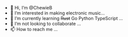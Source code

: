 - 👋 Hi, I’m @ChewieB
- 👀 I’m interested in making electronic music...
- 🌱 I’m currently learning <s>Rust</s>  Go Python TypeScript ...
- 💞️ I’m not looking to collaborate ...
- 📫 How to reach me ...

<!---
ChewieB/ChewieB is a ✨ special ✨ repository because its `README.md` (this file) appears on your GitHub profile.
You can click the Preview link to take a look at your changes.
--->
